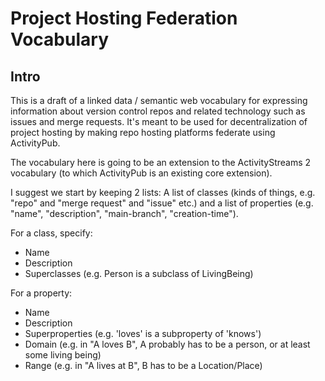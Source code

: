 # Project Hosting Federation Vocabulary

## Intro

This is a draft of a linked data / semantic web vocabulary for expressing
information about version control repos and related technology such as issues
and merge requests. It's meant to be used for decentralization of project
hosting by making repo hosting platforms federate using ActivityPub.

The vocabulary here is going to be an extension to the ActivityStreams 2
vocabulary (to which ActivityPub is an existing core extension).

I suggest we start by keeping 2 lists: A list of classes (kinds of things, e.g.
"repo" and "merge request" and "issue" etc.) and a list of properties (e.g.
"name", "description", "main-branch", "creation-time").

For a class, specify:

- Name
- Description
- Superclasses (e.g. Person is a subclass of LivingBeing)

For a property:

- Name
- Description
- Superproperties (e.g. 'loves' is a subproperty of 'knows')
- Domain (e.g. in "A loves B", A probably has to be a person, or at least some
  living being)
- Range (e.g. in "A lives at B", B has to be a Location/Place)
